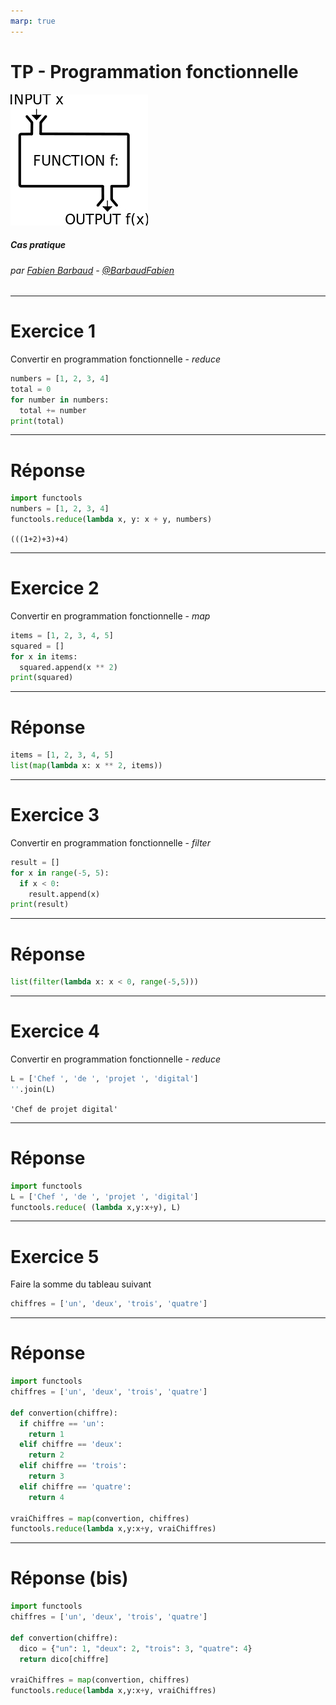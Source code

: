 ```yaml
---
marp: true
---
```


<!-- page_number: true -->
<!-- footer: TP - Programmation fonctionnelle -->

TP - Programmation fonctionnelle
===

![](images/fun-prog_orig.jpg)

##### Cas pratique

###### par [Fabien Barbaud](fabien.barbaud@timeonegroup.com) - [@BarbaudFabien](https://twitter.com/BarbaudFabien)

---

# Exercice 1

Convertir en programmation fonctionnelle - *reduce*

```python
numbers = [1, 2, 3, 4]
total = 0
for number in numbers:
  total += number
print(total)
```

---

# Réponse

```python
import functools
numbers = [1, 2, 3, 4]
functools.reduce(lambda x, y: x + y, numbers)
```

``(((1+2)+3)+4)``

---

# Exercice 2

Convertir en programmation fonctionnelle - *map*

```python
items = [1, 2, 3, 4, 5]
squared = []
for x in items:
  squared.append(x ** 2)
print(squared)
```

---

# Réponse

```python
items = [1, 2, 3, 4, 5]
list(map(lambda x: x ** 2, items))
```

---

# Exercice 3

Convertir en programmation fonctionnelle - *filter*

```python
result = []
for x in range(-5, 5):
  if x < 0:
    result.append(x)
print(result)
```

---

# Réponse

```python
list(filter(lambda x: x < 0, range(-5,5)))
```

---

# Exercice 4

Convertir en programmation fonctionnelle - *reduce*

```python
L = ['Chef ', 'de ', 'projet ', 'digital']
''.join(L)
```

``'Chef de projet digital'``

---

# Réponse

```python
import functools
L = ['Chef ', 'de ', 'projet ', 'digital']
functools.reduce( (lambda x,y:x+y), L)
```

---

# Exercice 5

Faire la somme du tableau suivant 

```python
chiffres = ['un', 'deux', 'trois', 'quatre']
```

---

# Réponse

```python
import functools
chiffres = ['un', 'deux', 'trois', 'quatre']

def convertion(chiffre):
  if chiffre == 'un':
    return 1
  elif chiffre == 'deux':
    return 2
  elif chiffre == 'trois':
    return 3
  elif chiffre == 'quatre':
    return 4

vraiChiffres = map(convertion, chiffres)
functools.reduce(lambda x,y:x+y, vraiChiffres)
```

---

# Réponse (bis)

```python
import functools
chiffres = ['un', 'deux', 'trois', 'quatre']

def convertion(chiffre):
  dico = {"un": 1, "deux": 2, "trois": 3, "quatre": 4}
  return dico[chiffre]

vraiChiffres = map(convertion, chiffres)
functools.reduce(lambda x,y:x+y, vraiChiffres)
```